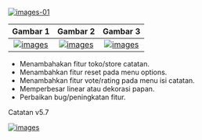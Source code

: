 [![images-01](https://raw.githubusercontent.com/FrogasQ/Catatan/main/images/20220215_192604.jpg)](https://github.com/FrogasQ/Catatan/blob/main/changelogs/v5.7.md)

| Gambar 1  | Gambar 2 | Gambar 3 |
| :-----------: | :----------: | :----------: |
| [![images](https://raw.githubusercontent.com/FrogasQ/Catatan/main/images/ss_5.7_1.jpg)](https://github.com/FrogasQ/Catatan/raw/main/images/ss_5.7_1.jpg) | [![images](https://github.com/FrogasQ/Catatan/raw/main/images/ss_5.7_2.jpg)](https://github.com/FrogasQ/Catatan/raw/main/images/ss_5.7_2.jpg) | [![images](https://raw.githubusercontent.com/FrogasQ/Catatan/main/images/ss_5.7_3.jpg)](https://github.com/FrogasQ/Catatan/raw/main/images/ss_5.7_3.jpg) |
- Menambahakan fitur toko/store catatan.
- Menambahkan fitur reset pada menu options.
- Menambahkan fitur vote/rating pada menu isi catatan.
- Memperbesar linear atau dekorasi papan.
- Perbaikan bug/peningkatan fitur.

Catatan v5.7

[![images](https://raw.githubusercontent.com/FrogasQ/Catatan/main/images/button_3.png)](https://github.com/FrogasQ/Catatan/releases/tag/5.7)
